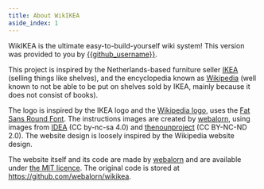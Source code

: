 ```yaml
---
title: About WikIKEA
aside_index: 1
---
```


WikIKEA is the ultimate easy-to-build-yourself wiki system! This version was provided to you by <a href="https://github.com/{{github_username}}">{{github_username}}</a>.

This project is inspired by the Netherlands-based furniture seller <a href="https://www.ikea.com/">IKEA</a> (selling things like shelves), and the encyclopedia known as <a href="https://www.wikipedia.org/">Wikipedia</a> (well known to not be able to be put on shelves sold by IKEA, mainly because it does not consist of books).

The logo is inspired by the IKEA logo and the <a href="https://commons.wikimedia.org/wiki/File:Wikipedia-logo-v2.svg">Wikipedia logo</a>, uses the <a href="https://www.dafontfree.co/fat-sans-round-font/">Fat Sans Round Font</a>. The instructions images are created by <a href="https://github.com/webalorn">webalorn</a>, using images from <a href="https://idea-instructions.com/">IDEA</a> (CC by-nc-sa 4.0) and <a href="https://thenounproject.com/">thenounproject</a> (CC BY-NC-ND 2.0). The website design is loosely inspired by the Wikipedia website design.

The website itself and its code are made by <a href="https://github.com/webalorn">webalorn</a> and are available under <a href="https://github.com/webalorn/wikikea/blob/main/LICENSE">the MIT licence</a>. The original code is stored at <a href="https://github.com/webalorn/wikikea">https://github.com/webalorn/wikikea</a>.